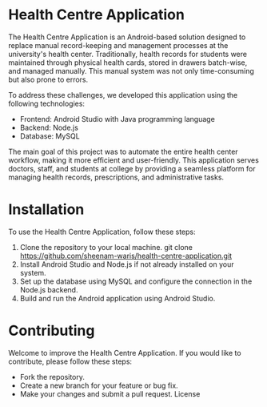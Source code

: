 # Health Centre Application

The Health Centre Application is an Android-based solution designed to replace manual record-keeping and management processes at the university's health center. Traditionally, health records for students were maintained through physical health cards, stored in drawers batch-wise, and managed manually. This manual system was not only time-consuming but also prone to errors.

To address these challenges, we developed this application using the following technologies:

* Frontend: Android Studio with Java programming language
* Backend: Node.js
* Database: MySQL

The main goal of this project was to automate the entire health center workflow, making it more efficient and user-friendly. This application serves doctors, staff, and students at college by providing a seamless platform for managing health records, prescriptions, and administrative tasks.

# Installation
To use the Health Centre Application, follow these steps:

1. Clone the repository to your local machine.
git clone https://github.com/sheenam-waris/health-centre-application.git
2. Install Android Studio and Node.js if not already installed on your system.
3. Set up the database using MySQL and configure the connection in the Node.js backend.
4. Build and run the Android application using Android Studio.

# Contributing
Welcome to improve the Health Centre Application. If you would like to contribute, please follow these steps:

* Fork the repository.
* Create a new branch for your feature or bug fix.
* Make your changes and submit a pull request.
License
